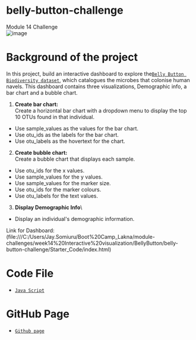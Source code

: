 # belly-button-challenge
Module 14 Challenge\
![image](https://github.com/lakigit/belly-button-challenge/assets/138610916/b9fcf68e-f4d2-456f-8493-0b058b53d850)

# Background of the project
In this project, build an interactive dashboard to explore the[`Belly Button Biodiversity dataset`](https://robdunnlab.com/projects/belly-button-biodiversity/), which catalogues the microbes that colonise human navels. This dashboard contains three visualizations, Demographic info, a bar chart and a bubble chart.  

01. **Create bar chart:**\
Create a horizontal bar chart with a dropdown menu to display the top 10 OTUs found in that individual.
- Use sample_values as the values for the bar chart.
- Use otu_ids as the labels for the bar chart.
- Use otu_labels as the hovertext for the chart.

02. **Create bubble chart:**\
Create a bubble chart that displays each sample.
- Use otu_ids for the x values.
- Use sample_values for the y values.
- Use sample_values for the marker size.
- Use otu_ids for the marker colours.
- Use otu_labels for the text values.

03. **Display Demographic Info**\
- Display an individual's demographic information.

Link for Dashboard:\
(file:///C:/Users/Jay.Somiuru/Boot%20Camp_Lakna/module-challenges/week14%20Interactive%20visualization/BellyButton/belly-button-challenge/Starter_Code/index.html)

# Code File
- [`Java Script`](https://github.com/lakigit/belly-button-challenge/blob/main/Starter_Code/static/js/app.js)
# GitHub Page
- [`Github page`](https://lakigit.github.io/belly-button-challenge/)
